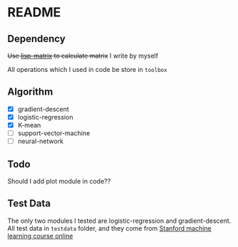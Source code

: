 # README #

## Dependency ##

~~Use [lisp-matrix](https://github.com/blindglobe/lisp-matrix) to calculate matrix~~
I write by myself

All operations which I used in code be store in `toolbox`

## Algorithm ##

* [x] gradient-descent
* [x] logistic-regression
* [x] K-mean
* [ ] support-vector-machine
* [ ] neural-network

## Todo ##

Should I add plot module in code?? 

## Test Data

The only two modules I tested are logistic-regression and gradient-descent. All test data in `testdata` folder, and they come from [Stanford machine learning course online](https://www.coursera.org/learn/machine-learning)
